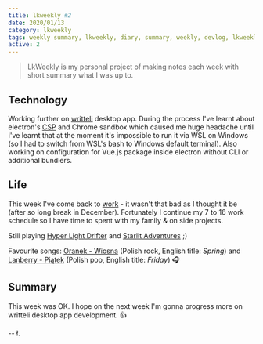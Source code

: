 ```yaml
---
title: lkweekly #2
date: 2020/01/13
category: lkweekly
tags: weekly summary, lkweekly, diary, summary, weekly, devlog, lkweekly2020
active: 2
---
```


> LkWeekly is my personal project of making notes each week with short summary what I was up to.

## Technology

Working further on [writteli](https://github.com/writteli/writteli) desktop app. During the process I've learnt about electron's [CSP](https://developer.mozilla.org/en-US/docs/Web/HTTP/Headers/Content-Security-Policy/script-src) and Chrome sandbox which caused me huge headache until I've learnt that at the moment it's impossible to run it via WSL on Windows (so I had to switch from WSL's bash to Windows default terminal). Also working on configuration for Vue.js package inside electron without CLI or additional bundlers.

## Life

This week I've come back to [work](https://qcontact.com) - it wasn't that bad as I thought it be (after so long break in December). Fortunately I continue my 7 to 16 work schedule so I have time to spent with my family & on side projects.

Still playing [Hyper Light Drifter](https://www.kickstarter.com/projects/1661802484/hyper-light-drifter) and [Starlit Adventures](https://starlitadventures.com/) ;)

Favourite songs: [Oranek - Wiosna](https://open.spotify.com/track/5ihgFEYhrIxeGOBXW9T3bE) (Polish rock, English title: *Spring*) and [Lanberry - Piątek](https://open.spotify.com/track/1w50goPGfSC4GGy7TMPRdQ) (Polish pop, English title: *Friday*) 🎧

## Summary

This week was OK. I hope on the next week I'm gonna progress more on writteli desktop app development. 👍

-- ł.
